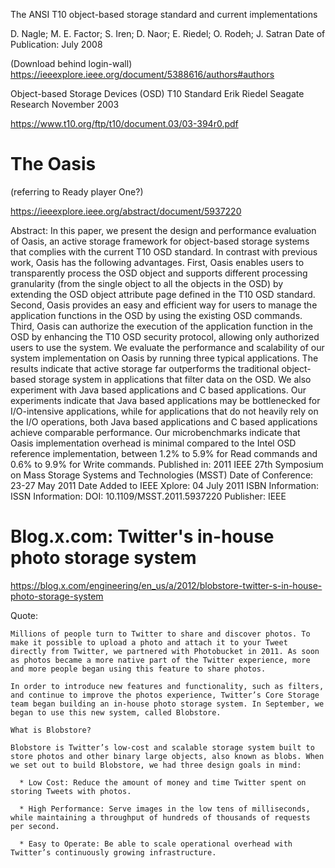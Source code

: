 The ANSI T10 object-based storage standard and current implementations

D. Nagle; M. E. Factor; S. Iren; D. Naor; E. Riedel; O. Rodeh; J. Satran
Date of Publication: July 2008

(Download behind login-wall)
https://ieeexplore.ieee.org/document/5388616/authors#authors


Object-based Storage
Devices (OSD)
T10 Standard
Erik Riedel
Seagate Research
November 2003

https://www.t10.org/ftp/t10/document.03/03-394r0.pdf


# The Oasis

(referring to Ready player One?)

https://ieeexplore.ieee.org/abstract/document/5937220


 Abstract:
In this paper, we present the design and performance evaluation of Oasis, an active storage framework for object-based storage systems that complies with the current T10 OSD standard. In contrast with previous work, Oasis has the following advantages. First, Oasis enables users to transparently process the OSD object and supports different processing granularity (from the single object to all the objects in the OSD) by extending the OSD object attribute page defined in the T10 OSD standard. Second, Oasis provides an easy and efficient way for users to manage the application functions in the OSD by using the existing OSD commands. Third, Oasis can authorize the execution of the application function in the OSD by enhancing the T10 OSD security protocol, allowing only authorized users to use the system. We evaluate the performance and scalability of our system implementation on Oasis by running three typical applications. The results indicate that active storage far outperforms the traditional object-based storage system in applications that filter data on the OSD. We also experiment with Java based applications and C based applications. Our experiments indicate that Java based applications may be bottlenecked for I/O-intensive applications, while for applications that do not heavily rely on the I/O operations, both Java based applications and C based applications achieve comparable performance. Our microbenchmarks indicate that Oasis implementation overhead is minimal compared to the Intel OSD reference implementation, between 1.2% to 5.9% for Read commands and 0.6% to 9.9% for Write commands.
Published in: 2011 IEEE 27th Symposium on Mass Storage Systems and Technologies (MSST)
Date of Conference: 23-27 May 2011
Date Added to IEEE Xplore: 04 July 2011
ISBN Information:
ISSN Information:
DOI: 10.1109/MSST.2011.5937220
Publisher: IEEE


# Blog.x.com: Twitter's in-house photo storage system

https://blog.x.com/engineering/en_us/a/2012/blobstore-twitter-s-in-house-photo-storage-system

Quote:

```
Millions of people turn to Twitter to share and discover photos. To make it possible to upload a photo and attach it to your Tweet directly from Twitter, we partnered with Photobucket in 2011. As soon as photos became a more native part of the Twitter experience, more and more people began using this feature to share photos.
 
In order to introduce new features and functionality, such as filters, and continue to improve the photos experience, Twitter’s Core Storage team began building an in-house photo storage system. In September, we began to use this new system, called Blobstore.

What is Blobstore?

Blobstore is Twitter’s low-cost and scalable storage system built to store photos and other binary large objects, also known as blobs. When we set out to build Blobstore, we had three design goals in mind:

  * Low Cost: Reduce the amount of money and time Twitter spent on storing Tweets with photos.

  * High Performance: Serve images in the low tens of milliseconds, while maintaining a throughput of hundreds of thousands of requests per second.

  * Easy to Operate: Be able to scale operational overhead with Twitter’s continuously growing infrastructure.
```
